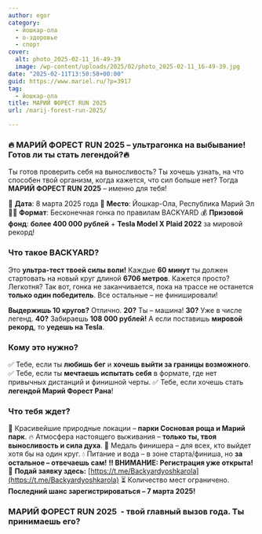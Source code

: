 ```yaml
---
author: egor
category:
  - йошкар-ола
  - о-здоровье
  - спорт
cover:
  alt: photo_2025-02-11_16-49-39
  image: /wp-content/uploads/2025/02/photo_2025-02-11_16-49-39.jpg
date: "2025-02-11T13:50:58+00:00"
guid: https://www.mariel.ru/?p=3917
tag:
  - йошкар-ола
title: МАРИЙ ФОРЕСТ RUN 2025
url: /marij-forest-run-2025/

---
```

### **🔥 МАРИЙ ФОРЕСТ RUN 2025 – ультрагонка на выбывание! Готов ли ты стать легендой?🔥**

Ты готов проверить себя на выносливость? Ты хочешь узнать, на что способен твой организм, когда кажется, что сил больше нет? Тогда **МАРИЙ ФОРЕСТ RUN 2025** – именно для тебя!

📅 **Дата**: 8 марта 2025 года
📍 **Место**: Йошкар-Ола, Республика Марий Эл
🏃‍♂️ **Формат**: Бесконечная гонка по правилам BACKYARD
💰 **Призовой фонд**: **более 400 000 рублей** \+ **Tesla Model X Plaid 2022** за мировой рекорд!

### **Что такое BACKYARD?**

Это **ультра-тест твоей силы воли!** Каждые **60 минут** ты должен стартовать на новый круг длиной **6706 метров**. Кажется просто? Легкотня? Так вот, гонка не заканчивается, пока на трассе не останется **только один победитель**. Все остальные – не финишировали!

**Выдержишь 10 кругов?** Отлично.
**20?** Ты – машина!
**30?** Уже в числе легенд.
**40?** Забираешь **108 000 рублей!**
А если поставишь **мировой рекорд**, то **уедешь на Tesla**.

### **Кому это нужно?**

✅ Тебе, если ты **любишь бег** и **хочешь выйти за границы возможного**.
✅ Тебе, если ты **мечтаешь испытать себя** в формате, где нет привычных дистанций и финишной черты.
✅ Тебе, если хочешь стать **легендой Марий Форест Рана**!

### **Что тебя ждет?**

🌲 Красивейшие природные локации – **парки Сосновая роща и Марий парк**.
🔥 Атмосфера настоящего выживания – **только ты, твоя выносливость и сила духа**.
🏅 Медаль финишера – для всех, кто выйдет хотя бы на один круг.
💧 Питание и вода – в зоне старта/финиша, но **за остальное – отвечаешь сам!** **‼ ВНИМАНИЕ: Регистрация уже открыта!**
📲 **Подай заявку здесь:** [https://t.me/Backyardyoshkarola](https://t.me/Backyardyoshkarola)
⏳ Количество мест ограничено. **Последний шанс зарегистрироваться – 7 марта 2025!**

### **МАРИЙ ФОРЕСТ RUN 2025  -** твой **главный вызов года**. **Ты принимаешь его?**
